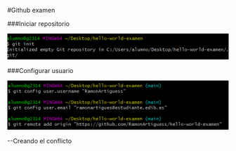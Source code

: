 #Github examen

###Iniciar repositorio

![Imagen sin link](/imagenes/1.png)

###Configurar usuario

![Imagen sin link](/imagenes/2.png)

--Creando el conflicto
